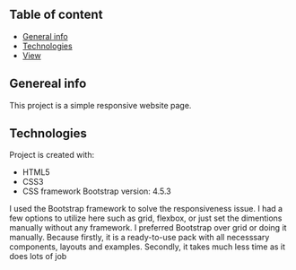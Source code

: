 ## Table of content
* [General info](#general-info) 
* [Technologies](#technologies)
* [View](#view)

## Genereal info
This project is a simple responsive website page.

## Technologies
Project is created with:
* HTML5
* CSS3
* CSS framework Bootstrap version: 4.5.3

I used the Bootstrap framework to solve the responsiveness issue. I had a few options to utilize here such as grid, flexbox, 
or just set the dimentions manually without any framework. I preferred Bootstrap over grid or doing it manually. Because 
firstly, it is a ready-to-use pack with all necesssary components, layouts and examples. Secondly, it takes much less time
as it does lots of job 
